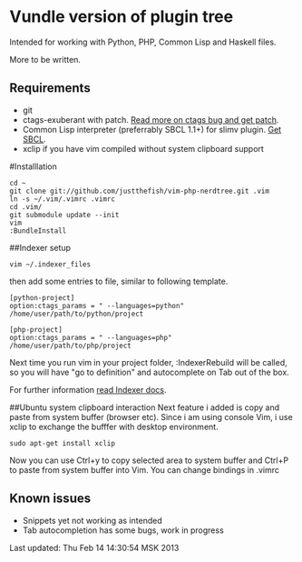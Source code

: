 Vundle version of plugin tree
=====

Intended for working with Python, PHP, Common Lisp and Haskell files.

More to be written.

Requirements
---
 * git
 * ctags-exuberant with patch. [Read more on ctags bug and get patch](http://dfrank.ru/ctags581?en).
 * Common Lisp interpreter (preferrably SBCL 1.1+) for slimv plugin. [Get SBCL](http://sbcl.org/platform-table.html).
 * xclip if you have vim compiled without system clipboard support

#Installlation


    cd ~
    git clone git://github.com/justthefish/vim-php-nerdtree.git .vim
    ln -s ~/.vim/.vimrc .vimrc
    cd .vim/
    git submodule update --init
    vim
    :BundleInstall

##Indexer setup

    vim ~/.indexer_files

then add some entries to file, similar to following template.

    [python-project]
    option:ctags_params = " --languages=python" 
    /home/user/path/to/python/project

    [php-project]
    option:ctags_params = " --languages=php" 
    /home/user/path/to/php/project


Next time you run vim in your project folder, :IndexerRebuild will be called,
so you will have "go to definition" and autocomplete on Tab out of the box.

For further information [read Indexer docs](http://www.vim.org/scripts/script.php?script_id=3221).

##Ubuntu system clipboard interaction
Next feature i added is copy and paste from system buffer (browser etc).
Since i am using console Vim, i use xclip to exchange the bufffer with
desktop environment.

    sudo apt-get install xclip

Now you can use Ctrl+y to copy selected area to system buffer and Ctrl+P
to paste from system buffer into Vim. You can change bindings in .vimrc

Known issues
---
 * Snippets yet not working as intended
 * Tab autocompletion has some bugs, work in progress

Last updated: Thu Feb 14 14:30:54 MSK 2013
